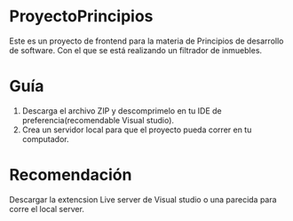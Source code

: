 ﻿# ProyectoPrincipios

Este es un proyecto de frontend para la materia de Principios de desarrollo de software.
Con el que se está realizando un filtrador de inmuebles.

# Guía
1) Descarga el archivo ZIP y descomprimelo en tu IDE de preferencia(recomendable Visual studio).
2) Crea un servidor local para que el proyecto pueda correr en tu computador.

# Recomendación
Descargar la extencsion Live server de Visual studio o una parecida para corre el local server.

